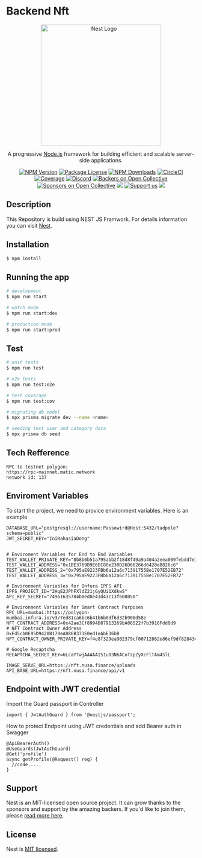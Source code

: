 # Backend Nft

<p align="center">
  <a href="http://nestjs.com/" target="blank"><img src="https://nestjs.com/img/logo_text.svg" width="320" alt="Nest Logo" /></a>
</p>

[circleci-image]: https://img.shields.io/circleci/build/github/nestjs/nest/master?token=abc123def456
[circleci-url]: https://circleci.com/gh/nestjs/nest

  <p align="center">A progressive <a href="http://nodejs.org" target="_blank">Node.js</a> framework for building efficient and scalable server-side applications.</p>
    <p align="center">
<a href="https://www.npmjs.com/~nestjscore" target="_blank"><img src="https://img.shields.io/npm/v/@nestjs/core.svg" alt="NPM Version" /></a>
<a href="https://www.npmjs.com/~nestjscore" target="_blank"><img src="https://img.shields.io/npm/l/@nestjs/core.svg" alt="Package License" /></a>
<a href="https://www.npmjs.com/~nestjscore" target="_blank"><img src="https://img.shields.io/npm/dm/@nestjs/common.svg" alt="NPM Downloads" /></a>
<a href="https://circleci.com/gh/nestjs/nest" target="_blank"><img src="https://img.shields.io/circleci/build/github/nestjs/nest/master" alt="CircleCI" /></a>
<a href="https://coveralls.io/github/nestjs/nest?branch=master" target="_blank"><img src="https://coveralls.io/repos/github/nestjs/nest/badge.svg?branch=master#9" alt="Coverage" /></a>
<a href="https://discord.gg/G7Qnnhy" target="_blank"><img src="https://img.shields.io/badge/discord-online-brightgreen.svg" alt="Discord"/></a>
<a href="https://opencollective.com/nest#backer" target="_blank"><img src="https://opencollective.com/nest/backers/badge.svg" alt="Backers on Open Collective" /></a>
<a href="https://opencollective.com/nest#sponsor" target="_blank"><img src="https://opencollective.com/nest/sponsors/badge.svg" alt="Sponsors on Open Collective" /></a>
  <a href="https://paypal.me/kamilmysliwiec" target="_blank"><img src="https://img.shields.io/badge/Donate-PayPal-ff3f59.svg"/></a>
    <a href="https://opencollective.com/nest#sponsor"  target="_blank"><img src="https://img.shields.io/badge/Support%20us-Open%20Collective-41B883.svg" alt="Support us"></a>
  <a href="https://twitter.com/nestframework" target="_blank"><img src="https://img.shields.io/twitter/follow/nestframework.svg?style=social&label=Follow"></a>
</p>
  <!--[![Backers on Open Collective](https://opencollective.com/nest/backers/badge.svg)](https://opencollective.com/nest#backer)
  [![Sponsors on Open Collective](https://opencollective.com/nest/sponsors/badge.svg)](https://opencollective.com/nest#sponsor)-->

## Description
This Repository is build using NEST JS Framwork.
For details information you can visit [Nest](https://github.com/nestjs/nest).

## Installation

```bash
$ npm install
```

## Running the app

```bash
# development
$ npm run start

# watch mode
$ npm run start:dev

# production mode
$ npm run start:prod
```

## Test

```bash
# unit tests
$ npm run test

# e2e tests
$ npm run test:e2e

# test coverage
$ npm run test:cov

# migrating db model
$ npx prisma migrate dev --name <name>

# seeding test user and category data
$ npx prisma db seed
```

## Tech Refference
```
RPC to testnet polygon:
https://rpc-mainnet.matic.network
network id: 137

```


## Enviroment Variables
To start the project, we need to provice environment variables.
Here is an example
```
DATABASE_URL="postgresql://username:Passowird@Host:5432/tadpole?schema=public"
JWT_SECRET_KEY="IniRahasiaDong"


# Enviroment Variables for End to End Variables
TEST_WALLET_PRIVATE_KEY="8b8b0b51a795abb2f18d8f49a9a404a2eea009febdd7e136f9c247c79d55075d"
TEST_WALLET_ADDRESS="0x1BE3769B9E6EC80e230D26D66266d6428eB826c6"
TEST_WALLET_ADDRESS_2="0x795aE9223FBb6a12a6c71391755Be1707E52EB72"
TEST_WALLET_ADDRESS_3="0x795aE9223FBb6a12a6c71391755Be1707E52EB72"

# Environment Variables for Infura IPFS API
IPFS_PROJECT_ID="2HqE2JPhFXldZ21jGyQUi1XdkwS"
API_KEY_SECRET="74961635784b0ed8e43d43c13f608050"

# Environment Variables for Smart Contract Purposes
RPC_URL=mumbai:https://polygon-mumbai.infura.io/v3/7ed81ca6bc6b41b6b0df6d32b900d58e
NFT_CONTRACT_ADDRESS=0x42ae3Cf8994D87913269bA06522f7b3916Fdd0d9
# NFT Contract Owner Address 0xFd5cb0E95D9420B170eA886B373E0ed1eAbE36bB
NFT_CONTRACT_OWNER_PRIVATE_KEY=f4e8f329ea902379cf00712862e86ef9df828434c5b01e28d6eda71c17439a21

# Google Recaptcha
RECAPTCHA_SECRET_KEY=6LcaYTwjAAAAAI51uO3N6ACoTzpZyXcFlTAm4SlL

IMAGE_SERVE_URL=https://nft.nusa.finance/uploads
API_BASE_URL=https://nft.nusa.finance/api/v1
```


## Endpoint with JWT credential

Import the Guard passport in Controller
```
import { JwtAuthGuard } from '@nestjs/passport';
```
How to protect Endpoint using JWT credentials and add Bearer auth in Swagger
```
@ApiBearerAuth()
@UseGuards(JwtAuthGuard)
@Get('profile')
async getProfile(@Request() req) {
  //code.....
}
```

## Support

Nest is an MIT-licensed open source project. It can grow thanks to the sponsors and support by the amazing backers. If you'd like to join them, please [read more here](https://docs.nestjs.com/support).

## License

Nest is [MIT licensed](LICENSE).
